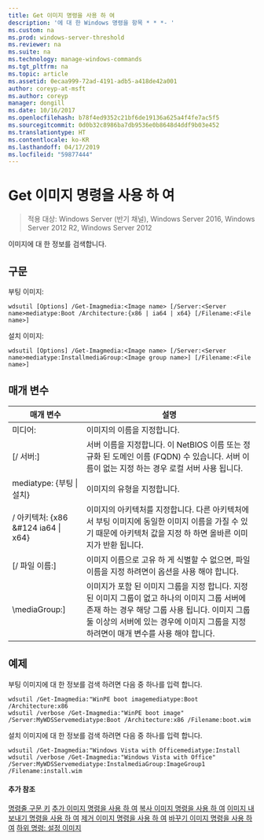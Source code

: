 ```yaml
---
title: Get 이미지 명령을 사용 하 여
description: '에 대 한 Windows 명령을 항목 * * *- '
ms.custom: na
ms.prod: windows-server-threshold
ms.reviewer: na
ms.suite: na
ms.technology: manage-windows-commands
ms.tgt_pltfrm: na
ms.topic: article
ms.assetid: 0ecaa999-72ad-4191-adb5-a418de42a001
author: coreyp-at-msft
ms.author: coreyp
manager: dongill
ms.date: 10/16/2017
ms.openlocfilehash: b78f4ed9352c21bf6de19136a625a4f4fe7ac5f5
ms.sourcegitcommit: 0d0b32c8986ba7db9536e0b8648d4ddf9b03e452
ms.translationtype: HT
ms.contentlocale: ko-KR
ms.lasthandoff: 04/17/2019
ms.locfileid: "59877444"
---
```

# <a name="using-the-get-image-command"></a>Get 이미지 명령을 사용 하 여

>적용 대상: Windows Server (반기 채널), Windows Server 2016, Windows Server 2012 R2, Windows Server 2012

이미지에 대 한 정보를 검색합니다.
## <a name="syntax"></a>구문
부팅 이미지:
```
wdsutil [Options] /Get-Imagmedia:<Image name> [/Server:<Server name>mediatype:Boot /Architecture:{x86 | ia64 | x64} [/Filename:<File name>]
```
설치 이미지:
```
wdsutil [Options] /Get-Imagmedia:<Image name> [/Server:<Server name>mediatype:InstallmediaGroup:<Image group name>] [/Filename:<File name>]
```
## <a name="parameters"></a>매개 변수
|매개 변수|설명|
|-------|--------|
미디어:<Image name>|이미지의 이름을 지정합니다.|
|[/ 서버:<Server name>]|서버 이름을 지정합니다. 이 NetBIOS 이름 또는 정규화 된 도메인 이름 (FQDN) 수 있습니다. 서버 이름이 없는 지정 하는 경우 로컬 서버 사용 됩니다.|
mediatype: {부팅 &#124; 설치}|이미지의 유형을 지정합니다.|
|/ 아키텍처: {x86 &#124 ia64 &#124; x64}|이미지의 아키텍처를 지정합니다. 다른 아키텍처에서 부팅 이미지에 동일한 이미지 이름을 가질 수 있기 때문에 아키텍처 값을 지정 하 하면 올바른 이미지가 반환 됩니다.|
|[/ 파일 이름:<File name>]|이미지 이름으로 고유 하 게 식별할 수 없으면, 파일 이름을 지정 하려면이 옵션을 사용 해야 합니다.|
|\mediaGroup:<Image group name>]|이미지가 포함 된 이미지 그룹을 지정 합니다. 지정 된 이미지 그룹이 없고 하나의 이미지 그룹 서버에 존재 하는 경우 해당 그룹 사용 됩니다. 이미지 그룹 둘 이상의 서버에 있는 경우에 이미지 그룹을 지정 하려면이 매개 변수를 사용 해야 합니다.|
## <a name="BKMK_examples"></a>예제
부팅 이미지에 대 한 정보를 검색 하려면 다음 중 하나를 입력 합니다.
```
wdsutil /Get-Imagmedia:"WinPE boot imagemediatype:Boot /Architecture:x86
wdsutil /verbose /Get-Imagmedia:"WinPE boot image" /Server:MyWDSServemediatype:Boot /Architecture:x86 /Filename:boot.wim
```
설치 이미지에 대 한 정보를 검색 하려면 다음 중 하나를 입력 합니다.
```
wdsutil /Get-Imagmedia:"Windows Vista with Officemediatype:Install
wdsutil /verbose /Get-Imagmedia:"Windows Vista with Office" /Server:MyWDSServemediatype:InstalmediaGroup:ImageGroup1 /Filename:install.wim
```
#### <a name="additional-references"></a>추가 참조
[명령줄 구문 키](command-line-syntax-key.md)
[추가 이미지 명령을 사용 하 여](using-the-add-image-command.md)
[복사 이미지 명령을 사용 하 여](using-the-copy-image-command.md)
[이미지 내보내기 명령을 사용 하 여](using-the-export-image-command.md)
[제거 이미지 명령을 사용 하 여](using-the-remove-image-command.md)
[바꾸기 이미지 명령을 사용 하 여](using-the-replace-image-command.md)
[하위 명령: 설정 이미지](subcommand-set-image.md)
